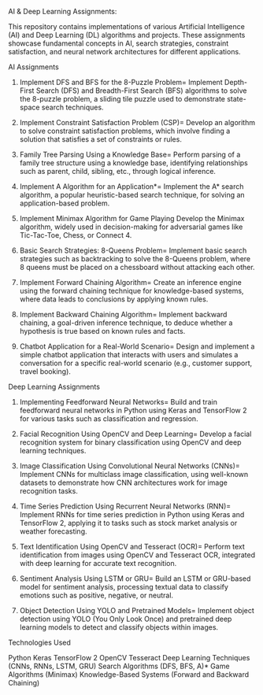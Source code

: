 AI & Deep Learning Assignments:


This repository contains implementations of various Artificial Intelligence (AI) and Deep Learning (DL) algorithms and projects. These assignments showcase fundamental concepts in AI, search strategies, constraint satisfaction, and neural network architectures for different applications.

AI Assignments


1. Implement DFS and BFS for the 8-Puzzle Problem=
Implement Depth-First Search (DFS) and Breadth-First Search (BFS) algorithms to solve the 8-puzzle problem, a sliding tile puzzle used to demonstrate state-space search techniques.

2. Implement Constraint Satisfaction Problem (CSP)=
Develop an algorithm to solve constraint satisfaction problems, which involve finding a solution that satisfies a set of constraints or rules.

3. Family Tree Parsing Using a Knowledge Base=
Perform parsing of a family tree structure using a knowledge base, identifying relationships such as parent, child, sibling, etc., through logical inference.

4. Implement A Algorithm for an Application*=
Implement the A* search algorithm, a popular heuristic-based search technique, for solving an application-based problem.

5. Implement Minimax Algorithm for Game Playing
Develop the Minimax algorithm, widely used in decision-making for adversarial games like Tic-Tac-Toe, Chess, or Connect 4.

6. Basic Search Strategies: 8-Queens Problem=
Implement basic search strategies such as backtracking to solve the 8-Queens problem, where 8 queens must be placed on a chessboard without attacking each other.

7. Implement Forward Chaining Algorithm=
Create an inference engine using the forward chaining technique for knowledge-based systems, where data leads to conclusions by applying known rules.

8. Implement Backward Chaining Algorithm=
Implement backward chaining, a goal-driven inference technique, to deduce whether a hypothesis is true based on known rules and facts.

9. Chatbot Application for a Real-World Scenario=
Design and implement a simple chatbot application that interacts with users and simulates a conversation for a specific real-world scenario (e.g., customer support, travel booking).

Deep Learning Assignments

1. Implementing Feedforward Neural Networks=
Build and train feedforward neural networks in Python using Keras and TensorFlow 2 for various tasks such as classification and regression.

2. Facial Recognition Using OpenCV and Deep Learning=
Develop a facial recognition system for binary classification using OpenCV and deep learning techniques.

3. Image Classification Using Convolutional Neural Networks (CNNs)=
Implement CNNs for multiclass image classification, using well-known datasets to demonstrate how CNN architectures work for image recognition tasks.

4. Time Series Prediction Using Recurrent Neural Networks (RNN)=
Implement RNNs for time series prediction in Python using Keras and TensorFlow 2, applying it to tasks such as stock market analysis or weather forecasting.

5. Text Identification Using OpenCV and Tesseract (OCR)=
Perform text identification from images using OpenCV and Tesseract OCR, integrated with deep learning for accurate text recognition.

6. Sentiment Analysis Using LSTM or GRU=
Build an LSTM or GRU-based model for sentiment analysis, processing textual data to classify emotions such as positive, negative, or neutral.

7. Object Detection Using YOLO and Pretrained Models=
Implement object detection using YOLO (You Only Look Once) and pretrained deep learning models to detect and classify objects within images.

Technologies Used


Python
Keras
TensorFlow 2
OpenCV
Tesseract
Deep Learning Techniques (CNNs, RNNs, LSTM, GRU)
Search Algorithms (DFS, BFS, A)*
Game Algorithms (Minimax)
Knowledge-Based Systems (Forward and Backward Chaining)

